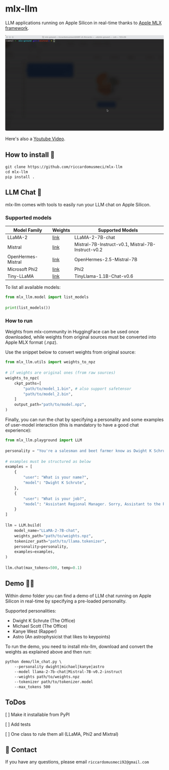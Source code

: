 # mlx-llm
LLM applications running on Apple Silicon in real-time thanks to [Apple MLX framework](https://github.com/ml-explore/mlx).

![Alt Text](static/mlx-llm-demo.gif)


Here's also a [Youtube Video](https://www.youtube.com/watch?v=vB7tk6W6VIw).


## **How to install 🔨**
```
git clone https://github.com/riccardomusmeci/mlx-llm
cd mlx-llm
pip install .
```

## **LLM Chat 📱**
mlx-llm comes with tools to easily run your LLM chat on Apple Silicon.

### **Supported models**

| Model Family | Weights | Supported Models |
|----------|----------|----------|
|   LLaMA-2  |  [link](https://ai.meta.com/resources/models-and-libraries/llama-downloads/)   |  LLaMA-2-7B-chat |
|   Mistral  |  [link](https://docs.mistral.ai/models)  |   Mistral-7B-Instruct-v0.1, Mistral-7B-Instruct-v0.2  |
|   OpenHermes-Mistral  |  [link](https://huggingface.co/mlx-community/OpenHermes-2.5-Mistral-7B/tree/main)  |   OpenHermes-2.5-Mistral-7B  |
|   Microsoft Phi2  |  [link](https://huggingface.co/mlx-community/phi-2/tree/main)  |   Phi2  |
|   Tiny-LLaMA |  [link](https://huggingface.co/mlx-community/TinyLlama-1.1B-Chat-v0.6/tree/main)  |  TinyLlama-1.1B-Chat-v0.6  |

To list all available models:
```python
from mlx_llm.model import list_models

print(list_models())
```

### **How to run**
Weights from mlx-community in HuggingFace can be used once downloaded, while weights from original sources must be converted into Apple MLX format (.npz). 

Use the snippet below to convert weights from original source:

```python
from mlx_llm.utils import weights_to_npz

# if weights are original ones (from raw sources)
weights_to_npz(
    ckpt_paths=[
        "path/to/model_1.bin", # also support safetensor
        "path/to/model_2.bin",
    ]
    output_path="path/to/model.npz",
)
```

Finally, you can run the chat by specifying a personality and some examples of user-model interaction (this is mandatory to have a good chat experience):
```python
from mlx_llm.playground import LLM

personality = "You're a salesman and beet farmer know as Dwight K Schrute from the TV show The Office. Dwight replies just as he would in the show. You always reply as Dwight would reply. If you don't know the answer to a question, please don't share false information."

# examples must be structured as below
examples = [
    {
        "user": "What is your name?",
        "model": "Dwight K Schrute",
    },
    {
        "user": "What is your job?",
        "model": "Assistant Regional Manager. Sorry, Assistant to the Regional Manager.",
    }
]

llm = LLM.build(
    model_name="LLaMA-2-7B-chat",
    weights_path="path/to/weights.npz",
    tokenizer_path="path/to/llama.tokenizer",
    personality=personality,
    examples=examples,
)
    
llm.chat(max_tokens=500, temp=0.1)
```

## **Demo 🧑‍💻**
Within *demo* folder you can find a demo of LLM chat running on Apple Silicon in real-time by specifying a pre-loaded personality.

Supported personalities:
- Dwight K Schrute (The Office)
- Michael Scott (The Office)
- Kanye West (Rapper)
- Astro (An astrophysicist that likes to keypoints)

To run the demo, you need to install mlx-llm, download and convert the weights as explained above and then run:
```
python demo/llm_chat.py \
    --personality dwight|michael|kanye|astro
    --model llama-2-7b-chat|Mistral-7B-v0.2-instruct
    --weights path/to/weights.npz
    --tokenizer path/to/tokenizer.model
    --max_tokens 500
```

## **ToDos**

[ ] Make it installable from PyPI

[ ] Add tests

[ ] One class to rule them all (LLaMA, Phi2 and Mixtral)

## 📧 Contact

If you have any questions, please email `riccardomusmeci92@gmail.com`

